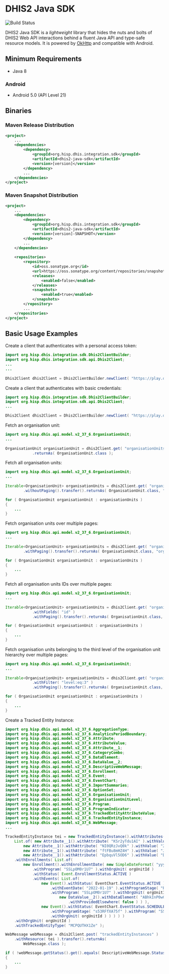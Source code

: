# DHIS2 Java SDK

![Build Status](https://github.com/dhis2/dhis2-java-sdk/workflows/CI/badge.svg)

DHIS2 Java SDK is a _lightweight_ library that hides the nuts and bolts of DHIS2 Web API interactions behind a fluent Java API and type-safe resource models. It is powered by [OkHttp](https://square.github.io/okhttp/) and compatible with Android.

## Minimum Requirements

- Java 8

### Android

- Android 5.0 (API Level 21)

## Binaries

### Maven Release Distribution

```xml
<project>
    ...
    <dependencies>
        <dependency>
            <groupId>org.hisp.dhis.integration.sdk</groupId>
            <artifactId>dhis2-java-sdk</artifactId>
            <version>[version]</version>
        </dependency>
        ...
    </dependencies>
</project>
```

### Maven Snapshot Distribution

```xml
<project>
    ...
    <dependencies>
        <dependency>
            <groupId>org.hisp.dhis.integration.sdk</groupId>
            <artifactId>dhis2-java-sdk</artifactId>
            <version>[version]-SNAPSHOT</version>
        </dependency>
        ...
    </dependencies>
    
    <repositories>
        <repository>
            <id>oss.sonatype.org</id>
            <url>https://oss.sonatype.org/content/repositories/snapshots</url>
            <releases>
                <enabled>false</enabled>
            </releases>
            <snapshots>
                <enabled>true</enabled>
            </snapshots>
        </repository>
        ...
    </repositories>
</project>
```

## Basic Usage Examples

Create a client that authenticates with a personal access token:

```java
import org.hisp.dhis.integration.sdk.Dhis2ClientBuilder;
import org.hisp.dhis.integration.sdk.api.Dhis2Client;
...
...
    
Dhis2Client dhis2Client = Dhis2ClientBuilder.newClient( "https://play.dhis2.org/2.37.7/api", "d2pat_apheulkR1x7ac8vr9vcxrFkXlgeRiFc94200032556" ).build()
```

Create a client that authenticates with basic credentials:

```java
import org.hisp.dhis.integration.sdk.Dhis2ClientBuilder;
import org.hisp.dhis.integration.sdk.api.Dhis2Client;
...

Dhis2Client dhis2Client = Dhis2ClientBuilder.newClient( "https://play.dhis2.org/2.37.7/api", "admin", "district" ).build()
```

Fetch an organisation unit:

```java
import org.hisp.dhis.api.model.v2_37_6.OrganisationUnit;
...
    
OrganisationUnit organisationUnit = dhis2Client.get( "organisationUnits/{id}", "fdc6uOvgoji" ).transfer()
            .returnAs( OrganisationUnit.class );
```

Fetch all organisation units:

```java
import org.hisp.dhis.api.model.v2_37_6.OrganisationUnit;
...
    
Iterable<OrganisationUnit> organisationUnits = dhis2Client.get( "organisationUnits" )
        .withoutPaging().transfer().returnAs( OrganisationUnit.class, "organisationUnits" );

for ( OrganisationUnit organisationUnit : organisationUnits )
{
    ...
}
```

Fetch organisation units over multiple pages:

```java
import org.hisp.dhis.api.model.v2_37_6.OrganisationUnit;
...
    
Iterable<OrganisationUnit> organisationUnits = dhis2Client.get( "organisationUnits" )
        .withPaging().transfer().returnAs( OrganisationUnit.class, "organisationUnits" );

for ( OrganisationUnit organisationUnit : organisationUnits )
{
    ...
}
```

Fetch all organisation units IDs over multiple pages:

```java
import org.hisp.dhis.api.model.v2_37_6.OrganisationUnit;
...
    
Iterable<OrganisationUnit> organisationUnits = dhis2Client.get( "organisationUnits" )
            .withFields( "id" )
            .withPaging().transfer().returnAs( OrganisationUnit.class, "organisationUnits" );

for ( OrganisationUnit organisationUnit : organisationUnits )
{
    ...
}
```

Fetch organisation units belonging to the third level of the organisation unit hierarchy over multiple pages:

```java
import org.hisp.dhis.api.model.v2_37_6.OrganisationUnit;
...
    
Iterable<OrganisationUnit> organisationUnits = dhis2Client.get( "organisationUnits" )
            .withFilter( "level:eq:3" )
            .withPaging().transfer().returnAs( OrganisationUnit.class, "organisationUnits" );

for ( OrganisationUnit organisationUnit : organisationUnits )
{
    ...
}
```

Create a Tracked Entity Instance:

```java
import org.hisp.dhis.api.model.v2_37_6.AggregationType;
import org.hisp.dhis.api.model.v2_37_6.AnalyticsPeriodBoundary;
import org.hisp.dhis.api.model.v2_37_6.Attribute;
import org.hisp.dhis.api.model.v2_37_6.AttributeValue;
import org.hisp.dhis.api.model.v2_37_6.Attribute__1;
import org.hisp.dhis.api.model.v2_37_6.CategoryCombo;
import org.hisp.dhis.api.model.v2_37_6.DataElement;
import org.hisp.dhis.api.model.v2_37_6.DataValue__2;
import org.hisp.dhis.api.model.v2_37_6.DescriptiveWebMessage;
import org.hisp.dhis.api.model.v2_37_6.Enrollment;
import org.hisp.dhis.api.model.v2_37_6.Event;
import org.hisp.dhis.api.model.v2_37_6.EventChart;
import org.hisp.dhis.api.model.v2_37_6.ImportSummaries;
import org.hisp.dhis.api.model.v2_37_6.OptionSet;
import org.hisp.dhis.api.model.v2_37_6.OrganisationUnit;
import org.hisp.dhis.api.model.v2_37_6.OrganisationUnitLevel;
import org.hisp.dhis.api.model.v2_37_6.Program;
import org.hisp.dhis.api.model.v2_37_6.ProgramIndicator;
import org.hisp.dhis.api.model.v2_37_6.TrackedEntityAttributeValue;
import org.hisp.dhis.api.model.v2_37_6.TrackedEntityInstance;
import org.hisp.dhis.api.model.v2_37_6.WebMessage;
...

TrackedEntityInstance tei = new TrackedEntityInstance().withAttributes(
    List.of( new Attribute__1().withAttribute( "KSr2yTdu1AI" ).withValue( uniqueSystemIdentifier ),
        new Attribute__1().withAttribute( "NI0QRzJvQ0k" ).withValue( "2022-01-18" ),
        new Attribute__1().withAttribute( "ftFBu8mHZ4H" ).withValue( "John" ),
        new Attribute__1().withAttribute( "EpbquVl5OD6" ).withValue( "Doe" ) ) )
    .withEnrollments( List.of(
        new Enrollment().withEnrollmentDate( new SimpleDateFormat( "yyyy-MM-dd" ).parse( "2022-01-19" ) )
            .withProgram( "SSLpOM0r1U7" ).withOrgUnit( orgUnitId )
            .withStatus( Event.EnrollmentStatus.ACTIVE )
            .withEvents( List.of(
                new Event().withStatus( EventChart.EventStatus.ACTIVE ).withDueDate( "2022-01-19" )
                    .withEventDate( "2022-01-19" ).withProgramStage( "RcbCl5ww8XY" )
                    .withProgram( "SSLpOM0r1U7" ).withOrgUnit( orgUnitId ).withDataValues( List.of(
                        new DataValue__2().withDataElement( "ABhkInP0wGY" ).withValue( "HOME" )
                            .withProvidedElsewhere( false ) ) ),
                new Event().withStatus( EventChart.EventStatus.SCHEDULE ).withDueDate( "2022-01-19" )
                    .withProgramStage( "s53RFfXA75f" ).withProgram( "SSLpOM0r1U7" )
                    .withOrgUnit( orgUnitId ) ) ) ) )
    .withOrgUnit( orgUnitId )
    .withTrackedEntityType( "MCPQUTHX1Ze" );

WebMessage webMessage = dhis2Client.post( "trackedEntityInstances" )
    .withResource( tei ).transfer().returnAs(
        WebMessage.class );

if ( !webMessage.getStatus().get().equals( DescriptiveWebMessage.Status.OK ) )
{
    ...
}
```
